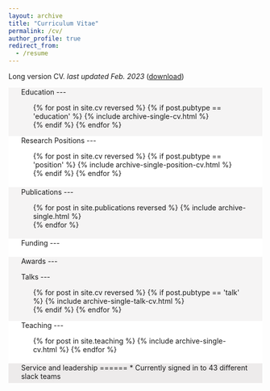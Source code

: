 ```yaml
---
layout: archive
title: "Curriculum Vitae"
permalink: /cv/
author_profile: true
redirect_from:
  - /resume
---
```


Long version CV. _last updated Feb. 2023_ ([download](https://jmcregg.github.io/files/Cregg_JM_CV_Long.pdf))

<div style="background-color: #f5f4f4" markdown=1> 
<div style="padding-top: 0.1pt; padding-bottom: 0.1pt; margin-left: 5%; margin-right: 5%;" markdown=1>
Education
---
<ol>
{% for post in site.cv reversed %}
  {% if post.pubtype == 'education' %}
     {% include archive-single-cv.html %} <br>
  {% endif %}
{% endfor %}
</ol>
</div>
</div>

<div style="background-color: #FFFFFF" markdown=1> 
<div style="padding-top: 0.1pt; padding-bottom: 1%; margin-left: 5%; margin-right: 5%;" markdown=1>
Research Positions
---
<ol>
{% for post in site.cv reversed %}
  {% if post.pubtype == 'position' %}
     {% include archive-single-position-cv.html %} <br>
  {% endif %}
{% endfor %}
</ol>
</div>
</div>

<div style="background-color: #f5f4f4" markdown=1> 
<div style="padding-top: 0.1px; padding-bottom: 1%; margin-left: 5%; margin-right: 5%;" markdown=1>
Publications
---
  <ol>{% for post in site.publications reversed %}
    {% include archive-single.html %} <br>
  {% endfor %}</ol>
</div>
</div>

<div style="background-color: #FFFFFF" markdown=1> 
<div style="padding-top: 0.1pt; padding-bottom: 1%; margin-left: 5%; margin-right: 5%;" markdown=1>
Funding
---
<ol>

</ol>
</div>
</div>

<div style="background-color: #f5f4f4" markdown=1> 
<div style="padding-top: 0.1pt; padding-bottom: 0.1pt; margin-left: 5%; margin-right: 5%;" markdown=1>
Awards
---
<ol>

</ol>
</div>
</div>

<div style="background-color: #f5f4f4" markdown=1> 
<div style="padding-top: 0.1pt; padding-bottom: 0.1pt; margin-left: 5%; margin-right: 5%;" markdown=1>
Talks
---
<ol>
{% for post in site.cv reversed %}
  {% if post.pubtype == 'talk' %}
     {% include archive-single-talk-cv.html %} <br>
  {% endif %}
{% endfor %}
</ol>
</div>
</div>

<div style="background-color: #FFFFFF" markdown=1> 
<div style="padding-top: 0.1px; padding-bottom: 1%; margin-left: 5%; margin-right: 5%;" markdown=1>
Teaching
---
  <ul>{% for post in site.teaching %}
    {% include archive-single-cv.html %}
  {% endfor %}</ul>
</div>
</div>
  
<div style="background-color: #edebeb" markdown=1> 
<div style="padding-top: 0.1px; padding-bottom: 1%; margin-left: 5%; margin-right: 5%;" markdown=1>
Service and leadership
======
* Currently signed in to 43 different slack teams
</div>
</div>
